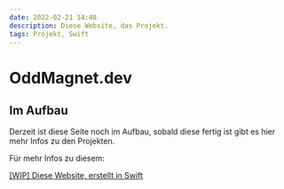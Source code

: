```yaml
---
date: 2022-02-21 14:48
description: Diese Website, das Projekt.
tags: Projekt, Swift
---
```

# OddMagnet.dev

## Im Aufbau
Derzeit ist diese Seite noch im Aufbau, sobald diese fertig ist gibt es hier mehr Infos zu den Projekten.

Für mehr Infos zu diesem:

[[WIP] Diese Website, erstellt in Swift](https://github.com/OddMagnet/oddmagnet.dev/)
